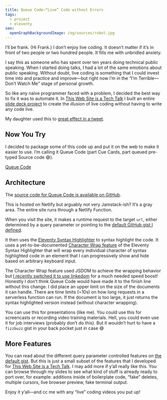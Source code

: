 ```yaml
---
title: Queue Code—“Live” Code without Errors
tags:
  - project
  - eleventy
seo:
  openGraphBackgroundImage: /og/sources/robot.jpg
---
```

I’ll be frank. (Hi Frank.) I don’t enjoy live coding. It doesn’t matter if it’s in front of two people or two hundred people. It fills me with unbridled anxiety.

I say this as someone who has spent over ten years doing technical public speaking. When I started doing talks, I had a lot of the same emotions about public speaking. Without doubt, live coding is something that I could invest time into and practice and improve—but right now I’m in the “I’m Terrible—Don’t Watch Me” stage of personal growth.

So like any naïve programmer faced with a problem, I decided the best way to fix it was to automate it. In [This Web Site is a Tech Talk](/web/this-website-is-a-tech-talk/) I built an entire [slide deck project](https://github.com/zachleat/this-website-is-a-tech-talk) to create the _illusion_ of live coding without having to write any code live.

My daughter used this to [great effect in a tweet](https://twitter.com/zachleat/status/1365786974813093896).

## Now You Try

I decided to package some of this code up and put it on the web to make it easier to use. I’m calling it Queue Code (part Cue Cards, part queued pre-typed Source code 😅).

<p class="primarylink"><a href="https://queuecode.zachleat.dev/">Queue Code</a></p>

## Architecture

The [source code for Queue Code is available on GitHub](https://github.com/zachleat/queue-code).

This is hosted on Netlify but arguably not very Jamstack-ish? It’s a gray area. The entire site runs through a Netlify Function.

When you visit the site, it makes a runtime request to the target `url`, either determined by a query parameter or pointing to the [default GitHub gist I defined](https://gist.github.com/zachleat/542f1d15c2061fc3cf4c0bc30c3b9bac/).

It then uses the [Eleventy Syntax Highlighter](https://www.11ty.dev/docs/plugins/syntaxhighlight/) to syntax highlight the code. It uses a yet-to-be-documented [Character Wrap feature](https://github.com/zachleat/queue-code/blob/52fbc3418e29547866dbdf48f6c63a324e823f86/netlify/functions/highlight.js#L81) of the Eleventy Syntax Highlighter that will wrap every individual character of syntax highlighted code in an element that I can progressively show and hide based on arbitrary keyboard input.

The Character Wrap feature used JSDOM to achieve the wrapping behavior but [I recently switched it to use linkedom](https://twitter.com/zachleat/status/1368246686578077705) for a much needed speed boost! Honestly I don’t think Queue Code would have made it to the finish line without this change. I did place an upper limit on the size of the documents it can handle. There are time limits (~10s) on how long requests in a serverless function can run. If the document is too large, it just returns the syntax highlighted version instead (without character wrapping).

You can use this for presentations (like me). You could use this for screencasts or recording video training materials. Hell, you could even use it for job interviews (probably don’t do this). But it wouldn’t hurt to have a `fizzbuzz` gist in your back pocket just in case 😅

## More Features

You can read about the different query parameter controlled features on [the default gist](https://queuecode.zachleat.dev/). But this is just a small subset of the features that I developed for [This Web Site is a Tech Talk](/web/this-website-is-a-tech-talk/). I may add more if y’all really like this. You can browse through my slides to see what kind of stuff is already ready to port over, for example: additions inside of boilerplate code, “fake” deletes, multiple cursors, live browser preview, fake terminal output.

Enjoy it y’all—and cc me with any “live” coding videos you put up!
